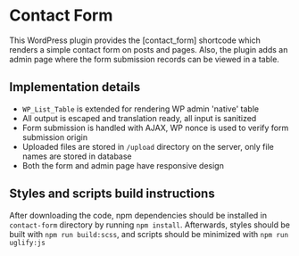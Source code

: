 # Contact Form

This WordPress plugin provides the [contact_form] shortcode which renders a simple contact form on posts and pages. Also, the plugin adds an admin page where the form submission records can be viewed in a table.

## Implementation details

* `WP_List_Table` is extended for rendering WP admin 'native' table
* All output is escaped and translation ready, all input is sanitized
* Form submission is handled with AJAX, WP nonce is used to verify form submission origin
* Uploaded files are stored in `/upload` directory on the server, only file names are stored in database
* Both the form and admin page have responsive design

## Styles and scripts build instructions

After downloading the code, npm dependencies should be installed in `contact-form` directory by running `npm install`. Afterwards, styles should be built with `npm run build:scss`, and scripts should be minimized with `npm run uglify:js`

